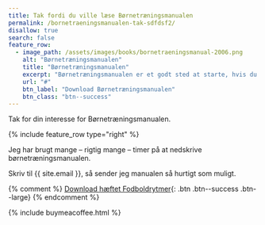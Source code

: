 ```yaml
---
title: Tak fordi du ville læse Børnetræningsmanualen
permalink: /bornetraeningsmanualen-tak-sdfdsf2/
disallow: true
search: false
feature_row:
  - image_path: /assets/images/books/bornetraeningsmanual-2006.png
    alt: "Børnetræningsmanualen"
    title: "Børnetræningsmanualen"
    excerpt: "Børnetræningsmanualen er et godt sted at starte, hvis du vil have nogle gode grundlæggende øvelser til din fodboldtræning for børn mellem 6-14 år."
    url: "#"
    btn_label: "Download Børnetræningsmanualen"
    btn_class: "btn--success"
---
```


Tak for din interesse for Børnetræningsmanualen.

{% include feature_row type="right" %}

Jeg har brugt mange – rigtig mange – timer på at nedskrive børnetræningsmanualen.

Skriv til {{ site.email }}, så sender jeg manualen så hurtigt som muligt.

{% comment %}
[Download hæftet Fodboldrytmer](/assets/pdf/paid/fodboldrytmer-2005.pdf){: .btn .btn--success .btn--large}
{% endcomment %}

{% include buymeacoffee.html %}
